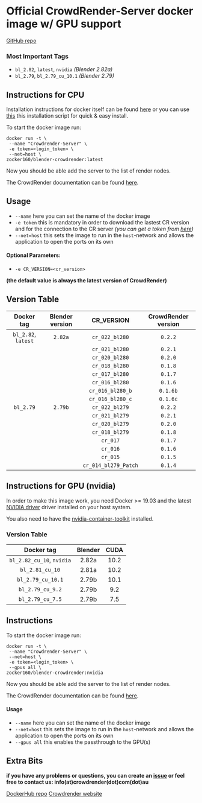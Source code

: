 # Official CrowdRender-Server docker image w/ GPU support

[GitHub repo](https://github.com/crowdrender/cr-docker) 

### Most Important Tags

- `bl_2.82`, `latest`, `nvidia` *(Blender 2.82a)*
- `bl_2.79`, `bl_2.79_cu_10.1` *(Blender 2.79)*

## Instructions for CPU

Installation instructions for docker itself can be found  [here](https://docs.docker.com/engine/install/debian/) or you can use [this](https://get.docker.com/) this installation script for quick & easy install.

To start the docker image run:

```
docker run -t \
 --name "Crowdrender-Server" \
 -e token=<login_token> \
 --net=host \
zocker160/blender-crowdrender:latest
```

Now you should be able add the server to the list of render nodes.

The CrowdRender documentation can be found [here](https://www.crowd-render.com/learn).

## Usage

- `--name` here you can set the name of the docker image
- `-e token` this is mandatory in order to download the lastest CR version and for the connection to the CR server
  _(you can get a token from [here](https://discovery.crowd-render.com/profile))_
- `--net=host` this sets the image to run in the `host`-network and allows the application to open the ports on its own

#### Optional Parameters:

- `-e CR_VERSION=<cr_version>`

**(the default value is always the latest version of CrowdRender)**

## Version Table

| Docker tag          | Blender version | CR_VERSION           | CrowdRender version |
|:-------------------:|:---------------:|:--------------------:|:-------------------:|
| `bl_2.82`, `latest` | `2.82a`         | `cr_022_bl280`       | `0.2.2`             |
|                     |                 | `cr_021_bl280`       | `0.2.1`             |
|                     |                 | `cr_020_bl280`       | `0.2.0`             |
|                     |                 | `cr_018_bl280`       | `0.1.8`             |
|                     |                 | `cr_017_bl280`       | `0.1.7`             |
|                     |                 | `cr_016_bl280`       | `0.1.6`             |
|                     |                 | `cr_016_bl280_b`     | `0.1.6b`            |
|                     |                 | `cr_016_bl280_c`     | `0.1.6c`            |
| `bl_2.79`           | `2.79b`         | `cr_022_bl279`       | `0.2.2`             |
|                     |                 | `cr_021_bl279`       | `0.2.1`             |
|                     |                 | `cr_020_bl279`       | `0.2.0`             |
|                     |                 | `cr_018_bl279`       | `0.1.8`             |
|                     |                 | `cr_017`             | `0.1.7`             |
|                     |                 | `cr_016`             | `0.1.6`             |
|                     |                 | `cr_015`             | `0.1.5`             |
|                     |                 | `cr_014_bl279_Patch` | `0.1.4`             |

## Instructions for GPU (nvidia)

In order to make this image work, you need Docker >= 19.03 and the latest [NVIDIA driver](https://github.com/NVIDIA/nvidia-docker/wiki/Frequently-Asked-Questions#how-do-i-install-the-nvidia-driver) driver installed on your host system.

You also need to have the [nvidia-container-toolkit](https://github.com/NVIDIA/nvidia-docker#ubuntu-16041804-debian-jessiestretchbuster) installed.

### Version Table

| Docker tag                | Blender | CUDA |
|:-------------------------:|:-------:|:----:|
| `bl_2.82_cu_10`, `nvidia` | 2.82a   | 10.2 |
| `bl_2.81_cu_10`           | 2.81a   | 10.2 |
| `bl_2.79_cu_10.1`         | 2.79b   | 10.1 |
| `bl_2.79_cu_9.2`          | 2.79b   | 9.2  |
| `bl_2.79_cu_7.5`          | 2.79b   | 7.5  |

## Instructions

To start the docker image run:

```
docker run -t \
 --name "Crowdrender-Server" \
 --net=host \
 -e token=<login_token> \
 --gpus all \
zocker160/blender-crowdrender:nvidia
```

Now you should be able add the server to the list of render nodes.

The CrowdRender documentation can be found [here](https://www.crowd-render.com/documentation-v016).

#### Usage

- `--name` here you can set the name of the docker image
- `--net=host` this sets the image to run in the `host`-network and allows the application to open the ports on its own
- `--gpus all` this enables the passthrough to the GPU(s)

## Extra Bits

**if you have any problems or questions, you can create an [issue](https://github.com/crowdrender/cr-docker/issues) or feel free to contact us: info(at)crowdrender(dot)com(dot)au**

[DockerHub repo](https://hub.docker.com/r/zocker160/blender-crowdrender) 
[Crowdrender website](https://www.crowd-render.com/) 
